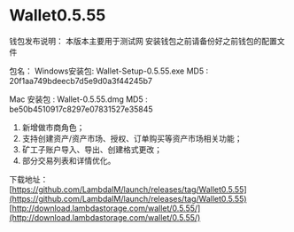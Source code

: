 # Wallet0.5.55

钱包发布说明：
本版本主要用于测试网
安装钱包之前请备份好之前钱包的配置文件   

包名：
Windows安装包: Wallet-Setup-0.5.55.exe
MD5 : 20f1aa749bdeecb7d5e9d0a3f44245b7

Mac 安装包 : Wallet-0.5.55.dmg
MD5 : be50b4510917c8297e07831527e35845

1. 新增做市商角色；  
2. 支持创建资产/资产市场、授权、订单购买等资产市场相关功能；  
3. 矿工子账户导入、导出、创建格式更改；  
4. 部分交易列表和详情优化。
  

下载地址：  
[https://github.com/LambdaIM/launch/releases/tag/Wallet0.5.55](https://github.com/LambdaIM/launch/releases/tag/Wallet0.5.55)
[http://download.lambdastorage.com/wallet/0.5.55/](http://download.lambdastorage.com/wallet/0.5.55/)
